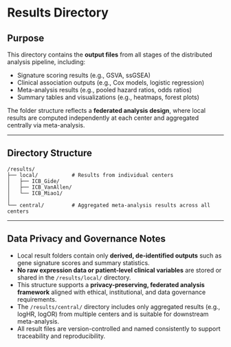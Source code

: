 # Results Directory

## Purpose

This directory contains the **output files** from all stages of the distributed analysis pipeline, including:

- Signature scoring results (e.g., GSVA, ssGSEA)
- Clinical association outputs (e.g., Cox models, logistic regression)
- Meta-analysis results (e.g., pooled hazard ratios, odds ratios)
- Summary tables and visualizations (e.g., heatmaps, forest plots)

The folder structure reflects a **federated analysis design**, where local results are computed independently at each center and aggregated centrally via meta-analysis.

---

## Directory Structure

```console
/results/
├── local/           # Results from individual centers
│   ├── ICB_Gide/
│   ├── ICB_VanAllen/
│   └── ICB_Miao1/
│
└── central/         # Aggregated meta-analysis results across all centers
```

---

## Data Privacy and Governance Notes

- Local result folders contain only **derived, de-identified outputs** such as gene signature scores and summary statistics.
- **No raw expression data or patient-level clinical variables** are stored or shared in the `/results/local/` directory.
- This structure supports a **privacy-preserving, federated analysis framework** aligned with ethical, institutional, and data governance requirements.
- The `/results/central/` directory includes only aggregated results (e.g., logHR, logOR) from multiple centers and is suitable for downstream meta-analysis.
- All result files are version-controlled and named consistently to support traceability and reproducibility.